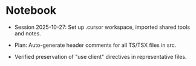 # Notebook

- Session 2025-10-27: Set up .cursor workspace, imported shared tools and notes.
- Plan: Auto-generate header comments for all TS/TSX files in src.

- Verified preservation of "use client" directives in representative files.